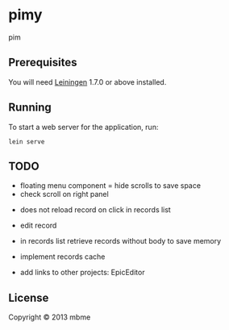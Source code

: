 # pimy

pim

## Prerequisites

You will need [Leiningen][1] 1.7.0 or above installed.

[1]: https://github.com/technomancy/leiningen

## Running

To start a web server for the application, run:

    lein serve

## TODO
+ floating menu component
= hide scrolls to save space
+ check scroll on right panel
- does not reload record on click in records list
- edit record
- in records list retrieve records without body to save memory
- implement records cache

- add links to other projects: EpicEditor

## License

Copyright © 2013 mbme
